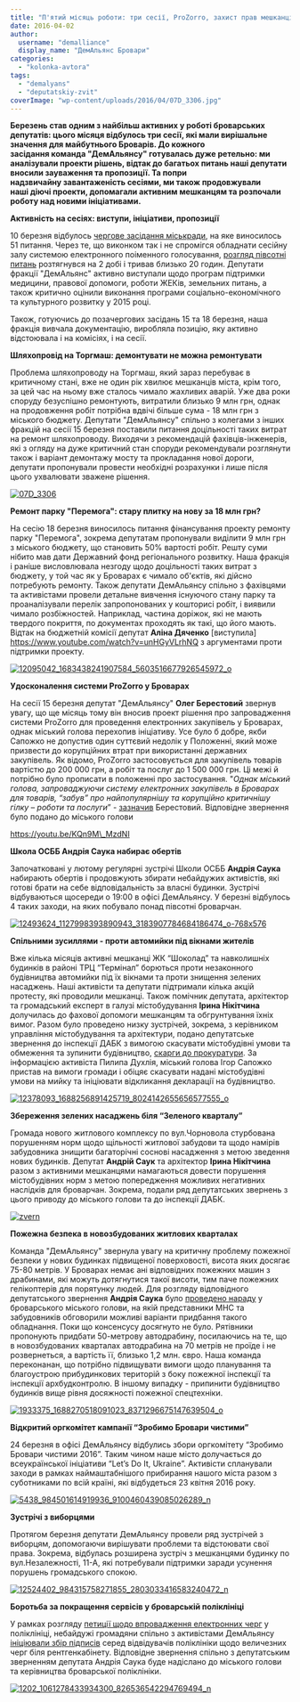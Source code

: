 ```yaml
---
title: "П'ятий місяць роботи: три сесії, ProZorro, захист прав мешканців, пожежна безпека та підготовка ЗУЧ"
date: 2016-04-02
author: 
  username: "demalliance"
  display_name: "ДемАльянс Бровари"
categories: 
  - "kolonka-avtora"
tags: 
  - "demalyans"
  - "deputatskiy-zvit"
coverImage: "wp-content/uploads/2016/04/07D_3306.jpg"
---
```


**Березень став одним з найбільш активних у роботі броварських депутатів: цього місяця відбулось три сесії, які мали вирішальне значення для майбутнього Броварів. До кожного засідання команда "ДемАльянсу" готувалась дуже ретельно: ми аналізували проекти рішень, відтак до багатьох питань наші депутати вносили зауваження та пропозиції. Та попри надзвичайну завантаженість сесіями, ми також продовжували наші діючі проекти, допомагали активним мешканцям та розпочали роботу над новими ініціативами.** 

**Активність на сесіях: виступи, ініціативи, пропозиції**

10 березня відбулось [чергове засідання міськради](https://mpz.brovary.org/zavtra-vidbudetsya-sesiya-miskrady-u-poryadku-dennomu-51-pytannya/), на яке виносилось 51 питання. Через те, що виконком так і не спромігся обладнати сесійну залу системою електронного поіменного голосування, [розгляд півсотні питань](https://mpz.brovary.org/deputaty-vydilyly-shhe-14-miljoniv-na-remont-mostu-na-torgmash/) розтягнувся на 2 добі і тривав близько 20 годин. Депутати фракції "ДемАльянс" активно виступали щодо програм підтримки медицини, правової допомоги, роботи ЖЕКів, земельних питань, а також критично оцінили виконання програми соціально-економічного та культурного розвитку у 2015 році.

Також, готуючись до позачергових засідань 15 та 18 березня, наша фракція вивчала документацію, виробляла позицію, яку активно відстоювала і на комісіях, і на сесії.

**Шляхопровід на Торгмаш: демонтувати не можна ремонтувати**

Проблема шляхопроводу на Торгмаш, який зараз перебуває в критичному стані, вже не один рік хвилює мешканців міста, крім того, за цей час на ньому вже сталось чимало жахливих аварій. Уже два роки споруду безуспішно ремонтують, витратили близько 9 млн грн, однак на продовження робіт потрібна вдвічі більше сума - 18 млн грн з міського бюджету. Депутати "ДемАльянсу" спільно з колегами з інших фракцій на сесії 15 березня поставили питання доцільності таких витрат на ремонт шляхопроводу. Виходячи з рекомендацій фахівців-інженерів, які з огляду на дуже критичний стан споруди рекомендували розглянути також і варіант демонтажу мосту та прокладання нової дороги, депутати пропонували провести необхідні розрахунки і лише після цього ухвалювати зважене рішення.

[![07D_3306](https://mpz.brovary.org/wp-content/uploads/2016/04/07D_3306.jpg)](https://mpz.brovary.org/wp-content/uploads/2016/04/07D_3306.jpg)

**Ремонт парку "Перемога": стару плитку на нову за 18 млн грн?**

На сесію 18 березня виносилось питання фінансування проекту ремонту парку "Перемога", зокрема депутатам пропонували виділити 9 млн грн з міського бюджету, що становить 50% вартості робіт. Решту суми нібито мав дати Державний фонд регіонального розвитку. Наша фракція і раніше висловлювала незгоду щодо доцільності таких витрат з бюджету, у той час як у Броварах є чимало об'єктів, які дійсно потребують ремонту. Також депутати ДемАльянсу спільно з фахівцями та активістами провели детальне вивчення існуючого стану парку та проаналізували перелік запропонованих у кошторисі робіт, і виявили чимало розбіжностей. Наприклад, частина доріжок, які не мають твердого покриття, по документах проходять як такі, що його мають. Відтак на бюджетній комісії депутат **Аліна Дяченко** [виступила] https://www.youtube.com/watch?v=unHGyVLrhNQ  з аргументами проти підтримки проекту.

[![12095042_1683438241907584_5603516677926545972_o](https://mpz.brovary.org/wp-content/uploads/2016/04/12095042_1683438241907584_5603516677926545972_o.jpg)](https://mpz.brovary.org/wp-content/uploads/2016/04/12095042_1683438241907584_5603516677926545972_o.jpg)

**Удосконалення системи ProZorro у Броварах**

На сесії 15 березня депутат "ДемАльянсу" **Олег Берестовий** звернув увагу, що ще місяць тому він вносив проект рішення про запровадження системи ProZorro для проведення електронних закупівель у Броварах, однак міський голова перехопив ініціативу. Усе було б добре, якби Сапожко не допустив один суттєвий недолік у Положенні, який може призвести до корупційних втрат при використанні державних закупівель. Як відомо, ProZorro застосовується для закупівель товарів вартістю до 200 000 грн, а робіт та послуг до 1 500 000 грн. Ці межі й потрібно було прописати в положенні про застосування. "_Однак міський голова, запроваджуючи систему електронних закупівель в Броварах для товарів, “забув” про найпопулярнішу та корупційно критичнішу гілку – роботи та послуги_” - [зазначив](https://mpz.brovary.org/neprozore-prozorro-v-brovarah-abo-trebapovazhatyvybirlyudej/) Берестовий. Відповідне звернення було подано до міського голови

https://youtu.be/KQn9M\_MzdNI

**Школа ОСББ Андрія Саука набирає обертів**

Започатковані у лютому регулярні зустрічі Школи ОСББ **Андрія Саука** набирають обертів і продовжують збирати небайдужих активістів, які готові брати на себе відповідальність за власні будинки. Зустрічі відбуваються щосереди о 19:00 в офісі ДемАльянсу. У березні відбулось 4 таких заходи, на яких побувало понад півсотні броварчан.

[![12493624_1127998393890943_3183907784684186474_o-768x576](https://mpz.brovary.org/wp-content/uploads/2016/04/12493624_1127998393890943_3183907784684186474_o-768x576.jpg)](https://mpz.brovary.org/wp-content/uploads/2016/04/12493624_1127998393890943_3183907784684186474_o-768x576.jpg)

**Спільними зусиллями - проти автомийки під вікнами жителів**

Вже кілька місяців активні мешканці ЖК “Шоколад” та навколишніх будинків в районі ТРЦ “Термінал” борються проти незаконного будівництва автомийки під їх вікнами та проти знищення зелених насаджень. Наші активісти та депутати підтримали кілька акцій протесту, які проводили мешканці. Також помічник депутата, архітектор та громадський експерт в галузі містобудування **Ірина Нікітчина**  долучилась до фахової допомоги мешканцям та обгрунтування їхніх вимог. Разом було проведено низку зустрічей, зокрема, з керівником управління містобудування та архітектури, подано депутатське звернення до інспекції ДАБК з вимогою скасувати містобудівні умови та обмеження та зупинити будівництво, [скарги до прокуратури](https://brovary.net.ua/aktualno/aktyvisty-zvernulysya-do-prokuratury-shhodo-budivnytstva-avtomyjky-na-kyyivskij/). За інформацією активіста Пилипа Духлія, міський голова Ігор Сапожко пристав на вимоги громади і обіцяє скасувати надані містобудівні умови на мийку та ініціювати відкликання декларації на будівництво.

[![12378093_1688256891425719_8024142655656577555_o](https://mpz.brovary.org/wp-content/uploads/2016/04/12378093_1688256891425719_8024142655656577555_o.jpg)](https://mpz.brovary.org/wp-content/uploads/2016/04/12378093_1688256891425719_8024142655656577555_o.jpg)

**Збереження зелених насаджень біля “Зеленого кварталу”**

Громада нового житлового комплексу по вул.Чорновола стурбована порушенням норм щодо щільності житлової забудови та щодо намірів забудовника знищити багаторічні соснові насадження з метою зведення нових будинків. Депутат **Андрій Саук** та архітектор **Ірина Нікітчина** разом з активними мешканцями намагаються довести порушення містобудівних норм з метою попередження можливих негативних наслідків для броварчан. Зокрема, подали ряд депутатських звернень з цього приводу до міського голови та до інспекції ДАБК.

[![zvern](https://mpz.brovary.org/wp-content/uploads/2016/04/zvern.jpg)](https://mpz.brovary.org/wp-content/uploads/2016/04/zvern.jpg)

**Пожежна безпека в новозбудованих житлових кварталах**

Команда "ДемАльянсу" звернула увагу на критичну проблему пожежної безпеки у нових будинках підвищеної поверховості, висота яких досягає 75-80 метрів. У Броварах немає ані відповідних пожежних машин з драбинами, які можуть дотягнутися такої висоти, тим паче пожежних гелікоптерів для порятунку людей. Для розгляду відповідного депутатського звернення **Андрія Саука** було [проведено нараду](https://video.brovary.org/zustrich-mns-nykiv-ta-zabudovnykiv-shhodo-pozhezhnoyi-drabyny-brovary-18-bereznya-2016-roku/) у броварського міського голови, на якій представники МНС та забудовників обговорили можливі варіанти придбання такого обладнання. Поки що консенсусу досягнуто не було. Рятівники пропонують придбати 50-метрову автодрабину, посилаючись на те, що в новозбудованих кварталах автодрабина на 70 метрів не проїде і не розвернеться, а вартість її, близько 1,2 млн. євро. Наша команда переконанан, що потрібно підвищувати вимоги щодо планування та благоустрою прибудинкових територій з боку пожежної інспекції та інспекції архбудконтролю. В іншому випадку - припинити будівництво будинків вище рівня досяжності пожежної спецтехніки.

[![1933375_1688270518091023_8371296675147639504_o](https://mpz.brovary.org/wp-content/uploads/2016/04/1933375_1688270518091023_8371296675147639504_o.jpg)](https://mpz.brovary.org/wp-content/uploads/2016/04/1933375_1688270518091023_8371296675147639504_o.jpg)

**Відкритий оргкомітет кампанії “Зробимо Бровари чистими”**

24 березня в офісі ДемАльянсу відбулись збори оргкомітету “Зробимо Бровари чистими 2016”. Таким чином наше місто долучається до всеукраїнської ініціативи “Let’s Do It, Ukraine”. Активісти спланували заходи в рамках наймаштабнішого прибирання нашого міста разом з суботниками по всій країні, які відбудеться 23 квітня 2016 року.

[![5438_984501614919936_9100460439085026289_n](https://mpz.brovary.org/wp-content/uploads/2016/04/5438_984501614919936_9100460439085026289_n.jpg)](https://mpz.brovary.org/wp-content/uploads/2016/04/5438_984501614919936_9100460439085026289_n.jpg)

**Зустрічі з виборцями**

Протягом березня депутати ДемАльянсу провели ряд зустрічей з виборцям, допомогаючи вирішувати проблеми та відстоювати свої права. Зокрема, відбулась розширена зустріч з мешканцями будинку по вул.Незалежності, 11-А, які потребували підтримки заради усунення порушень громадського спокою.

[![12524402_984315758271855_2803033416583240472_n](https://mpz.brovary.org/wp-content/uploads/2016/04/12524402_984315758271855_2803033416583240472_n.jpg)](https://mpz.brovary.org/wp-content/uploads/2016/04/12524402_984315758271855_2803033416583240472_n.jpg)

**Боротьба за покращення сервісів у броварській поліклініці**

У рамках розгляду [петиції щодо впровадження електронних черг](https://petition.brovary.org/39-Vprovadzhennya-sistemi-elektronnix-cherg-u-brovarskix-poliklinikax) у поліклініці, небайдужі громадяни спільно з активістами ДемАльянсу [ініціювали збір підписів](https://www.facebook.com/photo.php?fbid=1061278433934300&set=gm.1220929257937038&type=3&permPage=1) серед відвідувачів поліклініки щодо величезних черг біля рентгенкабінету. Відповідне звернення спільно з депутатським зверненням депутата Андрія Саука буде надіслано до міського голови та керівництва броварської поліклініки.

[![1202_1061278433934300_826536542294769494_n](https://mpz.brovary.org/wp-content/uploads/2016/04/1202_1061278433934300_826536542294769494_n.jpg)](https://mpz.brovary.org/wp-content/uploads/2016/04/1202_1061278433934300_826536542294769494_n.jpg)
